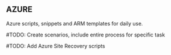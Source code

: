 ## AZURE

Azure scripts, snippets and ARM templates for daily use.

#TODO: Create scenarios, include entire process for specific task

#TODO: Add Azure Site Recovery scripts
